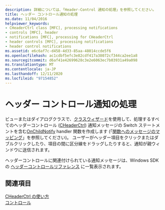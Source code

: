 ```yaml
---
description: 詳細については、「Header-Control 通知の処理」を参照してください。
title: ヘッダー コントロール通知の処理
ms.date: 11/04/2016
helpviewer_keywords:
- CHeaderCtrl class [MFC], processing notifications
- controls [MFC], header
- notifications [MFC], processing for CHeaderCtrl
- header controls [MFC], processing notifications
- header control notifications
ms.assetid: e6c6af7c-d458-4d33-85aa-48014ccde5f6
ms.openlocfilehash: ac1cdbf5efc3e82cdf417a38072cf344ca2ee1a8
ms.sourcegitcommit: d6af41e42699628c3e2e6063ec7b03931a49a098
ms.translationtype: MT
ms.contentlocale: ja-JP
ms.lasthandoff: 12/11/2020
ms.locfileid: "97154852"
---
```

# <a name="processing-header-control-notifications"></a>ヘッダー コントロール通知の処理

ビューまたはダイアログクラスで、[クラスウィザード](reference/mfc-class-wizard.md)を使用して、処理するすべてのヘッダーコントロール ([CHeaderCtrl](reference/cheaderctrl-class.md)) 通知メッセージの Switch ステートメントを含む[OnChildNotify](reference/cwnd-class.md#onchildnotify) handler 関数を作成します (「[関数へのメッセージのマッピング](reference/mapping-messages-to-functions.md)」を参照してください)。 ユーザーがヘッダー項目をクリックまたはダブルクリックしたり、項目の間に区分線をドラッグしたりすると、通知が親ウィンドウに送信されます。

ヘッダーコントロールに関連付けられている通知メッセージは、Windows SDK の [ヘッダーコントロールリファレンス](/windows/win32/controls/header-control-reference) に一覧表示されます。

## <a name="see-also"></a>関連項目

[CHeaderCtrl の使い方](using-cheaderctrl.md)<br/>
[コントロール](controls-mfc.md)
